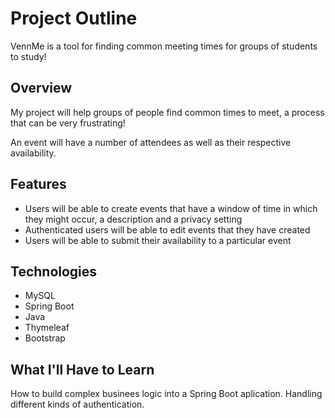 # Project Outline
VennMe is a tool for finding common meeting times for groups of students to study!

## Overview
My project will help groups of people find common times to meet, a process that can be very frustrating! 

An event will have a number of attendees as well as their respective availability.
## Features
* Users will be able to create events that have a window of time in which they might occur, a description and a privacy setting
* Authenticated users will be able to edit events that they have created
* Users will be able to submit their availability to a particular event


## Technologies
* MySQL
* Spring Boot
* Java
* Thymeleaf
* Bootstrap

## What I'll Have to Learn
How to build complex businees logic into a Spring Boot aplication. 
Handling different kinds of authentication.
